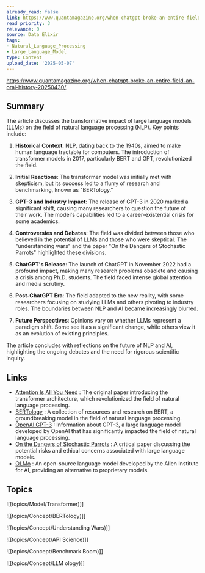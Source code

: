 ```yaml
---
already_read: false
link: https://www.quantamagazine.org/when-chatgpt-broke-an-entire-field-an-oral-history-20250430/
read_priority: 3
relevance: 0
source: Data Elixir
tags:
- Natural_Language_Processing
- Large_Language_Model
type: Content
upload_date: '2025-05-07'
---
```


https://www.quantamagazine.org/when-chatgpt-broke-an-entire-field-an-oral-history-20250430/
## Summary

The article discusses the transformative impact of large language models (LLMs) on the field of natural language processing (NLP). Key points include:

1. **Historical Context**: NLP, dating back to the 1940s, aimed to make human language tractable for computers. The introduction of transformer models in 2017, particularly BERT and GPT, revolutionized the field.

2. **Initial Reactions**: The transformer model was initially met with skepticism, but its success led to a flurry of research and benchmarking, known as "BERTology."

3. **GPT-3 and Industry Impact**: The release of GPT-3 in 2020 marked a significant shift, causing many researchers to question the future of their work. The model's capabilities led to a career-existential crisis for some academics.

4. **Controversies and Debates**: The field was divided between those who believed in the potential of LLMs and those who were skeptical. The "understanding wars" and the paper "On the Dangers of Stochastic Parrots" highlighted these divisions.

5. **ChatGPT's Release**: The launch of ChatGPT in November 2022 had a profound impact, making many research problems obsolete and causing a crisis among Ph.D. students. The field faced intense global attention and media scrutiny.

6. **Post-ChatGPT Era**: The field adapted to the new reality, with some researchers focusing on studying LLMs and others pivoting to industry roles. The boundaries between NLP and AI became increasingly blurred.

7. **Future Perspectives**: Opinions vary on whether LLMs represent a paradigm shift. Some see it as a significant change, while others view it as an evolution of existing principles.

The article concludes with reflections on the future of NLP and AI, highlighting the ongoing debates and the need for rigorous scientific inquiry.
## Links

- [Attention Is All You Need](https://arxiv.org/abs/1706.03762) : The original paper introducing the transformer architecture, which revolutionized the field of natural language processing.
- [BERTology](https://huggingface.co/docs/transformers/main/en/bertology) : A collection of resources and research on BERT, a groundbreaking model in the field of natural language processing.
- [OpenAI GPT-3](https://openai.com/index/language-models-are-few-shot-learners/) : Information about GPT-3, a large language model developed by OpenAI that has significantly impacted the field of natural language processing.
- [On the Dangers of Stochastic Parrots](https://dl.acm.org/doi/10.1145/3442188.3445922) : A critical paper discussing the potential risks and ethical concerns associated with large language models.
- [OLMo](https://allenai.org/blog/olmo-open-language-model-87ccfc95f580) : An open-source language model developed by the Allen Institute for AI, providing an alternative to proprietary models.

## Topics

![[topics/Model/Transformer)]]

![[topics/Concept/BERTology)]]

![[topics/Concept/Understanding Wars)]]

![[topics/Concept/API Science)]]

![[topics/Concept/Benchmark Boom)]]

![[topics/Concept/LLM ology)]]
